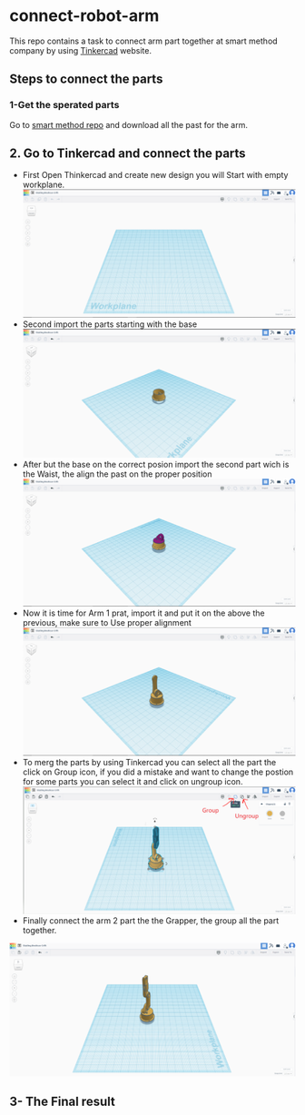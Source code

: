 # connect-robot-arm
This repo contains a task to connect arm part together at smart method company by using  [Tinkercad](https://www.tinkercad.com) website. 

## Steps to connect the parts 

### 1-Get the sperated parts
Go to [smart method repo](https://github.com/smart-methods/arduino_robot_arm/tree/main/robot_arm_pkg/meshes/stl ) and download all the past for the arm. 


## 2. Go to Tinkercad and connect the parts 

* First Open Thinkercad and create new design you will Start with empty workplane. 
![](https://github.com/MonaAl-Dawsari/connect-robot-arm/blob/main/img/p1.PNG) 
* Second import the parts starting with the base 
![](https://github.com/MonaAl-Dawsari/connect-robot-arm/blob/main/img/p2.PNG) 
* After but the base on the correct posion import the second part wich is the Waist, the align the past on the proper position 
![](https://github.com/MonaAl-Dawsari/connect-robot-arm/blob/main/img/p3.PNG )
* Now it is time for Arm 1 prat, import it and put it on the above the previous, make sure to Use proper alignment
![](https://github.com/MonaAl-Dawsari/connect-robot-arm/blob/main/img/p4.PNG ) 
* To merg the parts by using Tinkercad you can select all the part the click on Group icon, if you did a mistake and want to change the postion for some parts you can select it and click on ungroup icon.
![](https://github.com/MonaAl-Dawsari/connect-robot-arm/blob/main/img/group.PNG) 
* Finally connect the arm 2 part the the Grapper, the group all the part together. 

![](https://github.com/MonaAl-Dawsari/connect-robot-arm/blob/main/img/p5.PNG) 


## 3- The Final result
